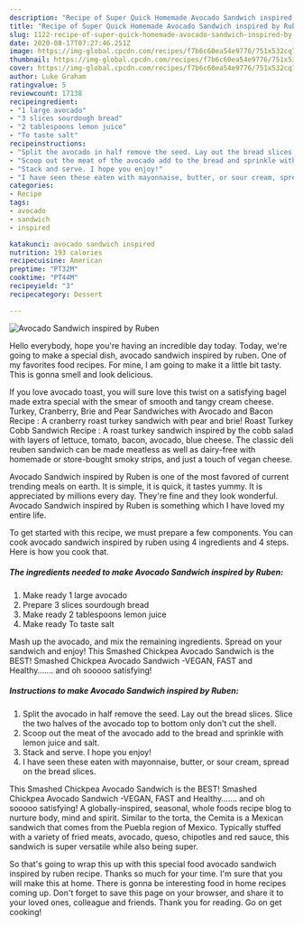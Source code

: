 ```yaml
---
description: "Recipe of Super Quick Homemade Avocado Sandwich inspired by Ruben"
title: "Recipe of Super Quick Homemade Avocado Sandwich inspired by Ruben"
slug: 1122-recipe-of-super-quick-homemade-avocado-sandwich-inspired-by-ruben
date: 2020-08-17T07:27:46.251Z
image: https://img-global.cpcdn.com/recipes/f7b6c60ea54e9776/751x532cq70/avocado-sandwich-inspired-by-ruben-recipe-main-photo.jpg
thumbnail: https://img-global.cpcdn.com/recipes/f7b6c60ea54e9776/751x532cq70/avocado-sandwich-inspired-by-ruben-recipe-main-photo.jpg
cover: https://img-global.cpcdn.com/recipes/f7b6c60ea54e9776/751x532cq70/avocado-sandwich-inspired-by-ruben-recipe-main-photo.jpg
author: Luke Graham
ratingvalue: 5
reviewcount: 17138
recipeingredient:
- "1 large avocado"
- "3 slices sourdough bread"
- "2 tablespoons lemon juice"
- "To taste salt"
recipeinstructions:
- "Split the avocado in half remove the seed. Lay out the bread slices. Slice the two halves of the avocado top to bottom only don&#39;t cut the shell."
- "Scoop out the meat of the avocado add to the bread and sprinkle with lemon juice and salt."
- "Stack and serve. I hope you enjoy!"
- "I have seen these eaten with mayonnaise, butter, or sour cream, spread on the bread slices."
categories:
- Recipe
tags:
- avocado
- sandwich
- inspired

katakunci: avocado sandwich inspired 
nutrition: 193 calories
recipecuisine: American
preptime: "PT32M"
cooktime: "PT44M"
recipeyield: "3"
recipecategory: Dessert

---
```



![Avocado Sandwich inspired by Ruben](https://img-global.cpcdn.com/recipes/f7b6c60ea54e9776/751x532cq70/avocado-sandwich-inspired-by-ruben-recipe-main-photo.jpg)

Hello everybody, hope you're having an incredible day today. Today, we're going to make a special dish, avocado sandwich inspired by ruben. One of my favorites food recipes. For mine, I am going to make it a little bit tasty. This is gonna smell and look delicious.

If you love avocado toast, you will sure love this twist on a satisfying bagel made extra special with the smear of smooth and tangy cream cheese. Turkey, Cranberry, Brie and Pear Sandwiches with Avocado and Bacon Recipe : A cranberry roast turkey sandwich with pear and brie! Roast Turkey Cobb Sandwich Recipe : A roast turkey sandwich inspired by the cobb salad with layers of lettuce, tomato, bacon, avocado, blue cheese. The classic deli reuben sandwich can be made meatless as well as dairy-free with homemade or store-bought smoky strips, and just a touch of vegan cheese.

Avocado Sandwich inspired by Ruben is one of the most favored of current trending meals on earth. It is simple, it is quick, it tastes yummy. It is appreciated by millions every day. They're fine and they look wonderful. Avocado Sandwich inspired by Ruben is something which I have loved my entire life.


To get started with this recipe, we must prepare a few components. You can cook avocado sandwich inspired by ruben using 4 ingredients and 4 steps. Here is how you cook that.

<!--inarticleads1-->

##### The ingredients needed to make Avocado Sandwich inspired by Ruben:

1. Make ready 1 large avocado
1. Prepare 3 slices sourdough bread
1. Make ready 2 tablespoons lemon juice
1. Make ready To taste salt


Mash up the avocado, and mix the remaining ingredients. Spread on your sandwich and enjoy! This Smashed Chickpea Avocado Sandwich is the BEST! Smashed Chickpea Avocado Sandwich -VEGAN, FAST and Healthy……. and oh sooooo satisfying! 

<!--inarticleads2-->

##### Instructions to make Avocado Sandwich inspired by Ruben:

1. Split the avocado in half remove the seed. Lay out the bread slices. Slice the two halves of the avocado top to bottom only don&#39;t cut the shell.
1. Scoop out the meat of the avocado add to the bread and sprinkle with lemon juice and salt.
1. Stack and serve. I hope you enjoy!
1. I have seen these eaten with mayonnaise, butter, or sour cream, spread on the bread slices.


This Smashed Chickpea Avocado Sandwich is the BEST! Smashed Chickpea Avocado Sandwich -VEGAN, FAST and Healthy……. and oh sooooo satisfying! A globally-inspired, seasonal, whole foods recipe blog to nurture body, mind and spirit. Similar to the torta, the Cemita is a Mexican sandwich that comes from the Puebla region of Mexico. Typically stuffed with a variety of fried meats, avocado, queso, chipotles and red sauce, this sandwich is super versatile while also being super. 

So that's going to wrap this up with this special food avocado sandwich inspired by ruben recipe. Thanks so much for your time. I'm sure that you will make this at home. There is gonna be interesting food in home recipes coming up. Don't forget to save this page on your browser, and share it to your loved ones, colleague and friends. Thank you for reading. Go on get cooking!
